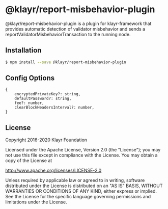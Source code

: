 # @klayr/report-misbehavior-plugin

@klayr/report-misbehavior-plugin is a plugin for klayr-framework that provides automatic detection of validator misbehavior and sends a reportValidatorMisbehaviorTransaction to the running node.

## Installation

```sh
$ npm install --save @klayr/report-misbehavior-plugin
```

## Config Options

```
{
	encryptedPrivateKey?: string,
	defaultPassword?: string,
	fee?: number,
	clearBlockHeadersInterval?: number,
}
```

## License

Copyright 2016-2020 Klayr Foundation

Licensed under the Apache License, Version 2.0 (the "License");
you may not use this file except in compliance with the License.
You may obtain a copy of the License at

http://www.apache.org/licenses/LICENSE-2.0

Unless required by applicable law or agreed to in writing, software
distributed under the License is distributed on an "AS IS" BASIS,
WITHOUT WARRANTIES OR CONDITIONS OF ANY KIND, either express or implied.
See the License for the specific language governing permissions and
limitations under the License.

[klayr core github]: https://github.com/KlayrHQ/klayr
[klayr documentation site]: https://klayr.xyz/documentation/klayr-sdk/references/klayr-framework/report-misbehavior-plugin.html
